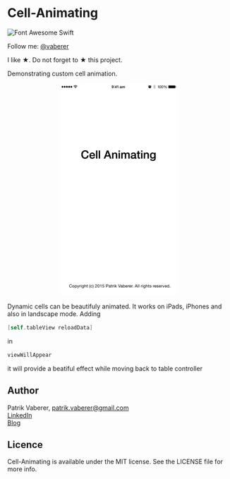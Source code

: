 # Cell-Animating
![Font Awesome Swift](https://github.com/Vaberer/Font-Awesome-Swift/blob/master/resources/opensource_matters.png)

Follow me: [@vaberer](https://twitter.com/vaberer)

I like &#9733;. Do not forget to &#9733; this project.


Demonstrating custom cell animation.



<p align="center">
  <img height="480" src="https://github.com/Vaberer/Cell-Animating/blob/master/Untitled_2_iPod_iPhone_.gif" />
</p>

Dynamic cells can be beautifuly animated. 
It works on iPads, iPhones and also in landscape mode. 
Adding 
```Objective-C
[self.tableView reloadData]
```
in 
```Objective-C
viewWillAppear
```
it will provide a beatiful effect while moving back to table controller

<h2>Author</h2>

Patrik Vaberer, patrik.vaberer@gmail.com<br/>
<a target="_blank" href="https://sk.linkedin.com/in/vaberer">LinkedIn</a><br>
<a target="_blank" href="http://vaberer.com">Blog</a>


<h2>Licence</h2>

Cell-Animating is available under the MIT license. See the LICENSE file for more info.
